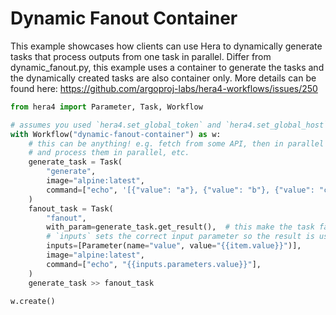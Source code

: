 # Dynamic Fanout Container

This example showcases how clients can use Hera to dynamically generate tasks that process outputs from one task in
parallel. Differ from dynamic_fanout.py, this example uses a container to generate the tasks and the dynamically
created tasks are also container only.
More details can be found here: https://github.com/argoproj-labs/hera4-workflows/issues/250

```python
from hera4 import Parameter, Task, Workflow

# assumes you used `hera4.set_global_token` and `hera4.set_global_host` so that the workflow can be submitted
with Workflow("dynamic-fanout-container") as w:
    # this can be anything! e.g. fetch from some API, then in parallel process all entities; chunk database records
    # and process them in parallel, etc.
    generate_task = Task(
        "generate",
        image="alpine:latest",
        command=["echo", '[{"value": "a"}, {"value": "b"}, {"value": "c"}]'],
    )
    fanout_task = Task(
        "fanout",
        with_param=generate_task.get_result(),  # this make the task fan out over the `with_param`
        # `inputs` sets the correct input parameter so the result is used
        inputs=[Parameter(name="value", value="{{item.value}}")],
        image="alpine:latest",
        command=["echo", "{{inputs.parameters.value}}"],
    )
    generate_task >> fanout_task

w.create()
```
